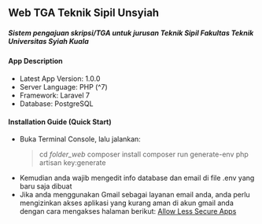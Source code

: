 ## Web TGA Teknik Sipil Unsyiah
##### Sistem pengajuan skripsi/TGA untuk jurusan Teknik Sipil Fakultas Teknik Universitas Syiah Kuala

#### App Description
- Latest App Version: 1.0.0
- Server Language: PHP (^7)
- Framework: Laravel 7
- Database: PostgreSQL

#### Installation Guide (Quick Start)
- Buka Terminal Console, lalu jalankan:
  > cd *folder_web*
  > composer install
  > composer run generate-env
  > php artisan key:generate
- Kemudian anda wajib mengedit info database dan email di file .env yang baru saja dibuat
- Jika anda menggunakan Gmail sebagai layanan email anda, anda perlu mengizinkan akses aplikasi yang kurang aman di akun gmail anda dengan cara mengakses halaman berikut: [Allow Less Secure Apps](https://myaccount.google.com/lesssecureapps)